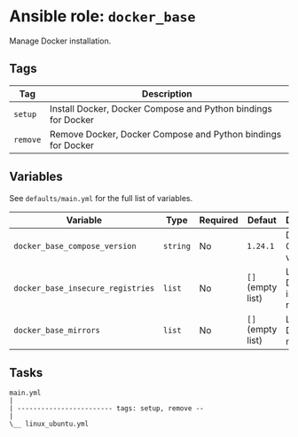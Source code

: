 # Ansible role: `docker_base`

Manage Docker installation.

## Tags

| Tag      | Description                                                   |
|----------|---------------------------------------------------------------|
| `setup`  | Install Docker, Docker Compose and Python bindings for Docker |
| `remove` | Remove Docker, Docker Compose and Python bindings for Docker  |

## Variables

See `defaults/main.yml` for the full list of variables.

| Variable                          | Type     | Required | Defaut            | Description                       |
|-----------------------------------|----------|----------|-------------------|-----------------------------------|
| `docker_base_compose_version`     | `string` | No       | `1.24.1`          | Docker Compose version            |
| `docker_base_insecure_registries` | `list`   | No       | `[]` (empty list) | List of Docker isecure registries |
| `docker_base_mirrors`             | `list`   | No       | `[]` (empty list) | List of Docker mirrors            |


## Tasks

```text
main.yml
|
| ------------------------ tags: setup, remove --
|
\__ linux_ubuntu.yml
```
